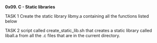 **0x09. C - Static libraries**

TASK 1 Create the static library libmy.a containing all the functions listed below

TASK 2 script called create_static_lib.sh that creates a static library called liball.a from all the .c files that are in the current directory.
